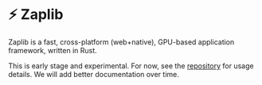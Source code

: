 # ⚡ Zaplib

Zaplib is a fast, cross-platform (web+native), GPU-based application framework, written in Rust.

This is early stage and experimental. For now, see the [repository](https://github.com/Zaplib/zaplib) for usage details. We will add better documentation over time.
